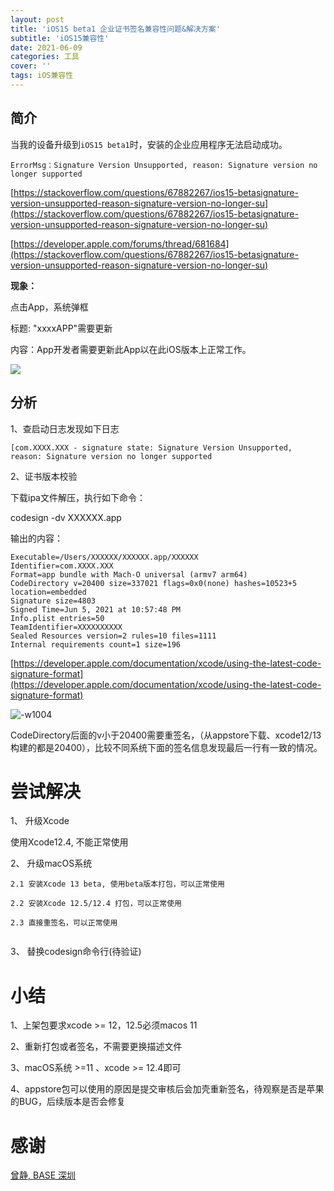 ```yaml
---
layout: post
title: 'iOS15 beta1 企业证书签名兼容性问题&解决方案'
subtitle: 'iOS15兼容性'
date: 2021-06-09
categories: 工具
cover: ''
tags: iOS兼容性
---
```


## 简介

当我的设备升级到`iOS15 beta1`时，安装的企业应用程序无法启动成功。


```
ErrorMsg：Signature Version Unsupported, reason: Signature version no longer supported
```


[https://stackoverflow.com/questions/67882267/ios15-betasignature-version-unsupported-reason-signature-version-no-longer-su](https://stackoverflow.com/questions/67882267/ios15-betasignature-version-unsupported-reason-signature-version-no-longer-su)


[https://developer.apple.com/forums/thread/681684](https://stackoverflow.com/questions/67882267/ios15-betasignature-version-unsupported-reason-signature-version-no-longer-su)

**现象：**

点击App，系统弹框

标题: "xxxxAPP"需要更新

内容：App开发者需要更新此App以在此iOS版本上正常工作。

![](../../../assets/img/16232384871047/16232385070626.jpg)


## 分析

1、查启动日志发现如下日志


```
[com.XXXX.XXX - signature state: Signature Version Unsupported, reason: Signature version no longer supported

```

2、证书版本校验

下载ipa文件解压，执行如下命令：

codesign -dv XXXXXX.app

输出的内容：

```
Executable=/Users/XXXXXX/XXXXXX.app/XXXXXX
Identifier=com.XXXX.XXX
Format=app bundle with Mach-O universal (armv7 arm64)
CodeDirectory v=20400 size=337021 flags=0x0(none) hashes=10523+5 location=embedded
Signature size=4803
Signed Time=Jun 5, 2021 at 10:57:48 PM
Info.plist entries=50
TeamIdentifier=XXXXXXXXXX
Sealed Resources version=2 rules=10 files=1111
Internal requirements count=1 size=196
```

[https://developer.apple.com/documentation/xcode/using-the-latest-code-signature-format](https://developer.apple.com/documentation/xcode/using-the-latest-code-signature-format)



![-w1004](../../../assets/img/16232384871047/16232385522675.jpg)


CodeDirectory后面的v小于20400需要重签名，（从appstore下载、xcode12/13构建的都是20400），比较不同系统下面的签名信息发现最后一行有一致的情况。


# 尝试解决
1、 升级Xcode

使用Xcode12.4, 不能正常使用
    
2、 升级macOS系统


```    
2.1 安装Xcode 13 beta, 使用beta版本打包，可以正常使用
    
2.2 安装Xcode 12.5/12.4 打包，可以正常使用
    
2.3 直接重签名，可以正常使用
    
```
    
3、 替换codesign命令行(待验证)

# 小结

1、上架包要求xcode >= 12，12.5必须macos 11

2、重新打包或者签名，不需要更换描述文件

3、macOS系统 >=11 、xcode >= 12.4即可

4、appstore包可以使用的原因是提交审核后会加壳重新签名，待观察是否是苹果的BUG，后续版本是否会修复

# 感谢

[曾静, BASE 深圳](https://blog.devzeng.com/#blog)
